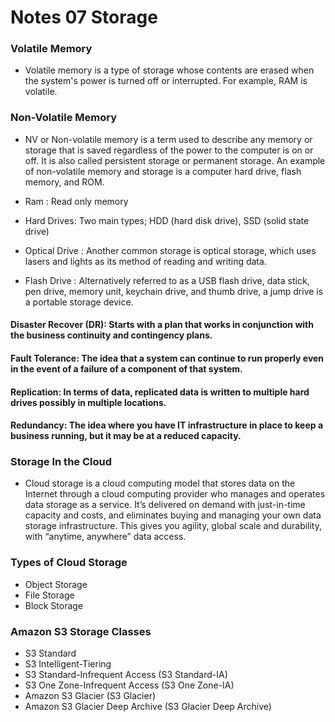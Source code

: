 # Notes 07 Storage

### Volatile Memory 
- Volatile memory is a type of storage whose contents are erased when the system's power is turned off or interrupted. For example, RAM is volatile. 
### Non-Volatile Memory
- NV or Non-volatile memory is a term used to describe any memory or storage that is saved regardless of the power to the computer is on or off. It is also called persistent storage or permanent storage. An example of non-volatile memory and storage is a computer hard drive, flash memory, and ROM. 

- Ram : Read only memory
- Hard Drives: Two main types; HDD (hard disk drive), SSD (solid state drive)
- Optical Drive : Another common storage is optical storage, which uses lasers and lights as its method of reading and writing data. 
- Flash Drive : Alternatively referred to as a USB flash drive, data stick, pen drive, memory unit, keychain drive, and thumb drive, a jump drive is a portable storage device.

#### Disaster Recover (DR): Starts with a plan that works in conjunction with the business continuity and contingency plans.

#### Fault Tolerance: The idea that a system can continue to run properly even in the event of a failure of a component of that system.

#### Replication: In terms of data, replicated data is written to multiple hard drives possibly in multiple locations.

#### Redundancy: The idea where you have IT infrastructure in place to keep a business running, but it may be at a reduced capacity.

### Storage In the Cloud
- Cloud storage is a cloud computing model that stores data on the Internet through a cloud computing provider who manages and operates data storage as a service. It’s delivered on demand with just-in-time capacity and costs, and eliminates buying and managing your own data storage infrastructure. This gives you agility, global scale and durability, with “anytime, anywhere” data access.

### Types of Cloud Storage
- Object Storage
- File Storage
- Block Storage

### Amazon S3 Storage Classes
- S3 Standard
- S3 Intelligent-Tiering
- S3 Standard-Infrequent Access (S3 Standard-IA)
- S3 One Zone-Infrequent Access (S3 One Zone-IA)
- Amazon S3 Glacier (S3 Glacier)
- Amazon S3 Glacier Deep Archive (S3 Glacier Deep Archive)





